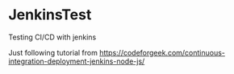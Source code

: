 # JenkinsTest
Testing CI/CD with jenkins

Just following tutorial from https://codeforgeek.com/continuous-integration-deployment-jenkins-node-js/